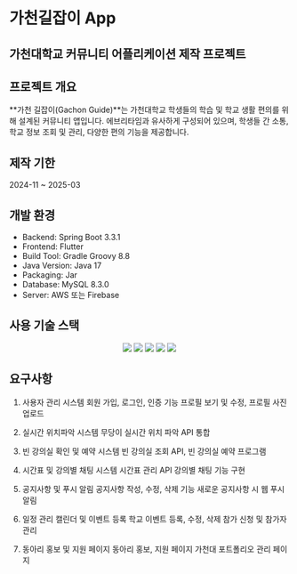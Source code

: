 # 가천길잡이 App

## 가천대학교 커뮤니티 어플리케이션 제작 프로젝트

## 프로젝트 개요

**가천 길잡이(Gachon Guide)**는 가천대학교 학생들의 학습 및 학교 생활 편의를 위해 설계된 커뮤니티 앱입니다. 에브리타임과 유사하게 구성되어 있으며, 학생들 간 소통, 학교 정보 조회 및 관리, 다양한 편의 기능을 제공합니다.

## 제작 기한

2024-11 ~ 2025-03

## 개발 환경

- Backend: Spring Boot 3.3.1
- Frontend: Flutter
- Build Tool: Gradle Groovy 8.8
- Java Version: Java 17
- Packaging: Jar
- Database: MySQL 8.3.0
- Server: AWS 또는 Firebase

## 사용 기술 스택

<div align="center"> <img src="https://img.shields.io/badge/Kotlin-0095D5?style=for-the-badge&logo=kotlin&logoColor=white"/> <img src="https://img.shields.io/badge/springboot-6DB33F?style=for-the-badge&logo=springboot&logoColor=white"/> <img src="https://img.shields.io/badge/mysql-4479A1?style=for-the-badge&logo=mysql&logoColor=white"/> <img src="https://img.shields.io/badge/aws-232F3E?style=for-the-badge&logo=amazon-aws&logoColor=white"/> <img src="https://img.shields.io/badge/firebase-FFCA28?style=for-the-badge&logo=firebase&logoColor=white"/> </div>

## 요구사항

1. 사용자 관리 시스템
회원 가입, 로그인, 인증 기능
프로필 보기 및 수정, 프로필 사진 업로드

2. 실시간 위치파악 시스템
무당이 실시간 위치 파악 API 통합

3. 빈 강의실 확인 및 예약 시스템
빈 강의실 조회 API, 빈 강의실 예약 프로그램

4. 시간표 및 강의별 채팅 시스템
시간표 관리 API
강의별 채팅 기능 구현

5. 공지사항 및 푸시 알림
공지사항 작성, 수정, 삭제 기능
새로운 공지사항 시 웹 푸시 알림

6. 일정 관리 캘린더 및 이벤트 등록
학교 이벤트 등록, 수정, 삭제
참가 신청 및 참가자 관리

7. 동아리 홍보 및 지원 페이지
동아리 홍보, 지원 페이지
가천대 포트폴리오 관리 페이지





